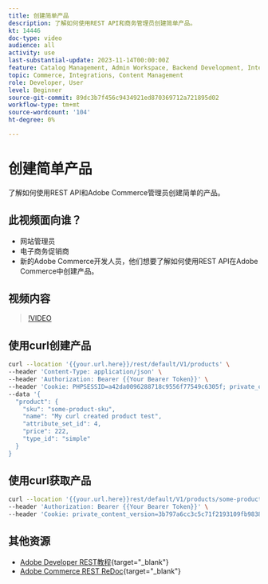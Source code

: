 ```yaml
---
title: 创建简单产品
description: 了解如何使用REST API和商务管理员创建简单产品。
kt: 14446
doc-type: video
audience: all
activity: use
last-substantial-update: 2023-11-14T00:00:00Z
feature: Catalog Management, Admin Workspace, Backend Development, Integration, REST
topic: Commerce, Integrations, Content Management
role: Developer, User
level: Beginner
source-git-commit: 89dc3b7f456c9434921ed870369712a721895d02
workflow-type: tm+mt
source-wordcount: '104'
ht-degree: 0%

---
```


# 创建简单产品

了解如何使用REST API和Adobe Commerce管理员创建简单的产品。

## 此视频面向谁？

- 网站管理员
- 电子商务促销商
- 新的Adobe Commerce开发人员，他们想要了解如何使用REST API在Adobe Commerce中创建产品。

## 视频内容

>[!VIDEO](https://video.tv.adobe.com/v/3425650?learn=on)

## 使用curl创建产品

```bash
curl --location '{{your.url.here}}/rest/default/V1/products' \
--header 'Content-Type: application/json' \
--header 'Authorization: Bearer {{Your Bearer Token}}' \
--header 'Cookie: PHPSESSID=a42da0096288718c9556f77549c6305f; private_content_version=564dde2976849891583a9a649073f01e' \
--data '{
  "product": {
    "sku": "some-product-sku",
    "name": "My curl created product test",
    "attribute_set_id": 4,
    "price": 222,
    "type_id": "simple"
  }
}
```

## 使用curl获取产品

```bash
curl --location '{{your.url.here}}rest/default/V1/products/some-product-sku' \
--header 'Authorization: Bearer {{Your Bearer Token}}' \
--header 'Cookie: private_content_version=3b797a6cc3c5c71f2193109fb9838b12'
```

## 其他资源

- [Adobe Developer REST教程](https://developer.adobe.com/commerce/webapi/rest/tutorials/prerequisite-tasks/){target="_blank"}
- [Adobe Commerce REST ReDoc](https://adobe-commerce.redoc.ly/2.4.6-admin/tag/products#operation/PostV1Products){target="_blank"}
